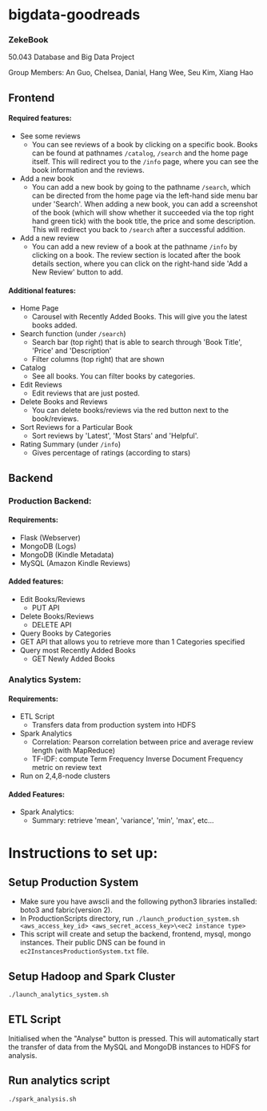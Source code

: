 # bigdata-goodreads

### ZekeBook

50.043 Database and Big Data Project

Group Members: An Guo, Chelsea, Danial, Hang Wee, Seu Kim, Xiang Hao 

## Frontend

#### Required features:
* See some reviews
  * You can see reviews of a book by clicking on a specific book. Books can be found at pathnames `/catalog`, `/search` and the home page itself. This will redirect you to the `/info` page, where you can see the book information and the reviews. 
* Add a new book
  * You can add a new book by going to the pathname `/search`, which can be directed from the home page via the left-hand side menu bar under 'Search'. When adding a new book, you can add a screenshot of the book (which will show whether it succeeded via the top right hand green tick) with the book title, the price and some description. This will redirect you back to `/search` after a successful addition.
* Add a new review
  * You can add a new review of a book at the pathname `/info` by clicking on a book. The review section is located after the book details section, where you can click on the right-hand side 'Add a New Review' button to add. 
  
#### Additional features:
* Home Page
  * Carousel with Recently Added Books. This will give you the latest books added. 
* Search function (under `/search`)
  * Search bar (top right) that is able to search through 'Book Title', 'Price' and 'Description'
  * Filter columns (top right) that are shown
* Catalog
  * See all books. You can filter books by categories.
* Edit Reviews
   * Edit reviews that are just posted. 
* Delete Books and Reviews
   * You can delete books/reviews via the red button next to the book/reviews.
* Sort Reviews for a Particular Book
  * Sort reviews by 'Latest', 'Most Stars' and 'Helpful'. 
* Rating Summary (under `/info`)
  * Gives percentage of ratings (according to stars)


## Backend

### Production Backend:

#### Requirements:
* Flask (Webserver)
* MongoDB (Logs)
* MongoDB (Kindle Metadata)
* MySQL (Amazon Kindle Reviews)

#### Added features:
* Edit Books/Reviews
  * PUT API 
* Delete Books/Reviews
  * DELETE API
 * Query Books by Categories
 * GET API that allows you to retrieve more than 1 Categories specified
* Query most Recently Added Books
  * GET Newly Added Books
 
### Analytics System:

#### Requirements:
* ETL Script
  * Transfers data from production system into HDFS
* Spark Analytics
  * Correlation: Pearson correlation between price and average review length (with MapReduce)
  * TF-IDF: compute Term Frequency Inverse Document Frequency metric on review text
* Run on 2,4,8-node clusters

#### Added Features:
* Spark Analytics:
  * Summary: retrieve 'mean', 'variance', 'min', 'max', etc... 
  
  
  
 
 
 
 
# Instructions to set up:
## Setup Production System
* Make sure you have awscli and the following python3 libraries installed: boto3 and fabric(version 2).
* In ProductionScripts directory, run `./launch_production_system.sh  <aws_access_key_id> <aws_secret_access_key>\<ec2 instance type>`
* This script will create and setup the backend, frontend, mysql, mongo instances. Their public DNS can be found in `ec2InstancesProductionSystem.txt` file.

## Setup Hadoop and Spark Cluster
`./launch_analytics_system.sh`

## ETL Script 
Initialised when the "Analyse" button is pressed. This will automatically start the transfer of data from the MySQL and MongoDB instances to HDFS for analysis.

## Run analytics script 
`./spark_analysis.sh`

  
  
